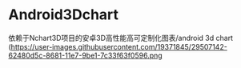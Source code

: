 # Android3Dchart
依赖于Nchart3D项目的安卓3D高性能高可定制化图表/android 3d chart
(https://user-images.githubusercontent.com/19371845/29507142-62480d5c-8681-11e7-9be1-7c33f63f0596.png

